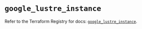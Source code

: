 # `google_lustre_instance`

Refer to the Terraform Registry for docs: [`google_lustre_instance`](https://registry.terraform.io/providers/hashicorp/google/6.35.0/docs/resources/lustre_instance).

